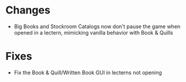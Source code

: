 # Changes

- Big Books and Stockroom Catalogs now don't pause the game when opened in a lectern, mimicking vanilla behavior with Book & Quills

# Fixes

- Fix the Book & Quill/Written Book GUI in lecterns not opening
